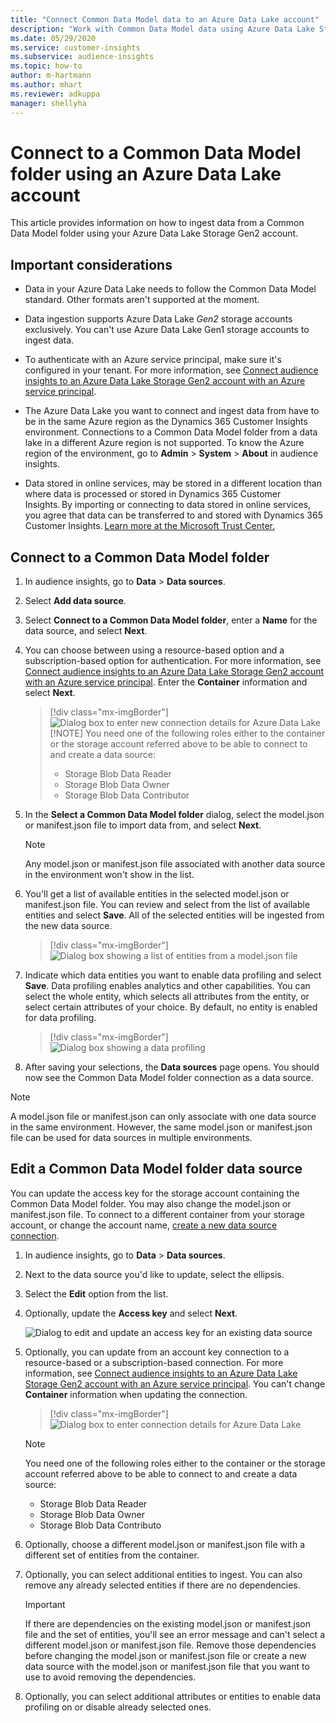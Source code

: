 ```yaml
---
title: "Connect Common Data Model data to an Azure Data Lake account"
description: "Work with Common Data Model data using Azure Data Lake Storage."
ms.date: 05/29/2020
ms.service: customer-insights
ms.subservice: audience-insights
ms.topic: how-to
author: m-hartmann
ms.author: mhart
ms.reviewer: adkuppa
manager: shellyha
---
```


# Connect to a Common Data Model folder using an Azure Data Lake account

This article provides information on how to ingest data from a Common Data Model folder using your Azure Data Lake Storage Gen2 account.

## Important considerations

- Data in your Azure Data Lake needs to follow the Common Data Model standard. Other formats aren't supported at the moment.

- Data ingestion supports Azure Data Lake *Gen2* storage accounts exclusively. You can't use Azure Data Lake Gen1 storage accounts to ingest data.

- To authenticate with an Azure service principal, make sure it's configured in your tenant. For more information, see [Connect audience insights to an Azure Data Lake Storage Gen2 account with an Azure service principal](connect-service-principal.md).

- The Azure Data Lake you want to connect and ingest data from have to be in the same Azure region as the Dynamics 365 Customer Insights environment. Connections to a Common Data Model folder from a data lake in a different Azure region is not supported. To know the Azure region of the environment, go to **Admin** > **System** > **About** in audience insights.

- Data stored in online services, may be stored in a different location than where data is processed or stored in Dynamics 365 Customer Insights. By importing or connecting to data stored in online services, you agree that data can be transferred to and stored with Dynamics 365 Customer Insights. [Learn more at the Microsoft Trust Center.](https://www.microsoft.com/trust-center)

## Connect to a Common Data Model folder

1. In audience insights, go to **Data** > **Data sources**.

1. Select **Add data source**.

1. Select **Connect to a Common Data Model folder**, enter a **Name** for the data source, and select **Next**.

1. You can choose between using a resource-based option and a subscription-based option for authentication. For more information, see [Connect audience insights to an Azure Data Lake Storage Gen2 account with an Azure service principal](connect-service-principal.md). Enter the **Container** information and select **Next**.
   > [!div class="mx-imgBorder"]
   > ![Dialog box to enter new connection details for Azure Data Lake](media/enter-new-storage-details.png)
   > [!NOTE]
   > You need one of the following roles either to the container or the storage account referred above to be able to connect to and create a data source:
   >  - Storage Blob Data Reader
   >  - Storage Blob Data Owner
   >  - Storage Blob Data Contributor

1. In the **Select a Common Data Model folder** dialog, select the model.json or manifest.json file to import data from, and select **Next**.
   > [!NOTE]
   > Any model.json or manifest.json file associated with another data source in the environment won't show in the list.

1. You'll get a list of available entities in the selected model.json or manifest.json file. You can review and select from the list of available entities and select **Save**. All of the selected entities will be ingested from the new data source.
   > [!div class="mx-imgBorder"]
   > ![Dialog box showing a list of entities from a model.json file](media/review-entities.png)

8. Indicate which data entities you want to enable data profiling and select **Save**. Data profiling enables analytics and other capabilities. You can select the whole entity, which selects all attributes from the entity, or select certain attributes of your choice. By default, no entity is enabled for data profiling.
   > [!div class="mx-imgBorder"]
   > ![Dialog box showing a data profiling](media/dataprofiling-entities.png)

9. After saving your selections, the **Data sources** page opens. You should now see the Common Data Model folder connection as a data source.

> [!NOTE]
> A model.json file or manifest.json can only associate with one data source in the same environment. However, the same model.json or manifest.json file can be used for data sources in multiple environments.

## Edit a Common Data Model folder data source

You can update the access key for the storage account containing the Common Data Model folder. You may also change the model.json or manifest.json file. To connect to a different container from your storage account, or change the account name, [create a new data source connection](#connect-to-a-common-data-model-folder).

1. In audience insights, go to **Data** > **Data sources**.

2. Next to the data source you'd like to update, select the ellipsis.

3. Select the **Edit** option from the list.

4. Optionally, update the **Access key** and select **Next**.

   ![Dialog to edit and update an access key for an existing data source](media/edit-access-key.png)

5. Optionally, you can update from an account key connection to a resource-based or a subscription-based connection. For more information, see [Connect audience insights to an Azure Data Lake Storage Gen2 account with an Azure service principal](connect-service-principal.md). You can't change **Container** information when updating the connection.
   > [!div class="mx-imgBorder"]
   > ![Dialog box to enter connection details for Azure Data Lake](media/enter-existing-storage-details.png)
   
   > [!NOTE]
   > You need one of the following roles either to the container or the storage account referred above to be able to connect to and create a data source:
   >  - Storage Blob Data Reader
   >  - Storage Blob Data Owner
   >  - Storage Blob Data Contributo

6. Optionally, choose a different model.json or manifest.json file with a different set of entities from the container.

7. Optionally, you can select additional entities to ingest. You can also remove any already selected entities if there are no dependencies.

   > [!IMPORTANT]
   > If there are dependencies on the existing model.json or manifest.json file and the set of entities, you'll see an error message and can't select a different model.json or manifest.json file. Remove those dependencies before changing the model.json or manifest.json file or create a new data source with the model.json or manifest.json file that you want to use to avoid removing the dependencies.

8. Optionally, you can select additional attributes or entities to enable data profiling on or disable already selected ones.   

